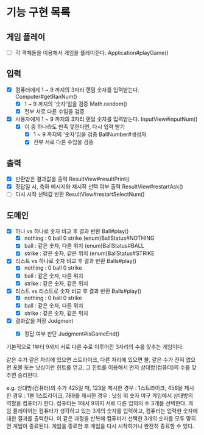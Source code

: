 # 기능 구현 목록

## 게임 플레이
- [ ] 각 객체들을 이용해서 게임을 플레이한다. Application#playGame()

## 입력
- [x] 컴퓨터에게 1 ~ 9 까지의 3자리 랜덤 숫자를 입력받는다.  Computer#getRanNum()
  - [x] 1 ~ 9 까지의 '숫자'임을 검증  Math.random()
  - [x] 전부 서로 다른 수임을 검증  
- [x] 사용자에게 1 ~ 9 까지의 3자리 랜덤 숫자를 입력받는다.  InputView#inputNum()
  - [x] 이 중 하나라도 만족 못한다면, 다시 입력 받기
    - [x] 1 ~ 9 까지의 '숫자'임을 검증  BallNumber#생성자
    - [x] 전부 서로 다른 수임을 검증

## 출력
- [x] 반환받은 결과값을 출력  ResultView#resultPrint()
- [x] 정답일 시, 축하 메시지와 재시작 선택 여부 출력  ResultView#restartAsk()
- [ ] 다시 시작 선택값 반환  ResultView#restartSelectNum()
    
## 도메인
- [x] 하나 vs 하나로 숫자 비교 후 결과 반환  Ball#play()
  - [x] nothing : 0 ball 0 strike  (enum)BallStatus#NOTHING
  - [x] ball : 같은 숫자, 다른 위치  (enum)BallStatus#BALL
  - [x] strike : 같은 숫자, 같은 위치  (enum)BallStatus#STRIKE
- [x] 리스트 vs 하나로 숫자 비교 후 결과 반환  Balls#play()
  - [x] nothing : 0 ball 0 strike
  - [x] ball : 같은 숫자, 다른 위치
  - [x] strike : 같은 숫자, 같은 위치
- [x] 리스트 vs 리스트로 숫자 비교 후 결과 반환  Balls#play()
  - [x] nothing : 0 ball 0 strike
  - [x] ball : 같은 숫자, 다른 위치
  - [x] strike : 같은 숫자, 같은 위치
- [x] 결과값을 저장  Judgment
  - [x] 정답 여부 판단  Judgment#isGameEnd()


기본적으로 1부터 9까지 서로 다른 수로 이루어진 3자리의 수를 맞추는 게임이다.

같은 수가 같은 자리에 있으면 스트라이크, 
다른 자리에 있으면 볼, 
같은 수가 전혀 없으면 포볼 또는 낫싱이란 힌트를 얻고, 
그 힌트를 이용해서 먼저 상대방(컴퓨터)의 수를 맞추면 승리한다.


e.g. 상대방(컴퓨터)의 수가 425일 때, 123을 제시한 경우 : 1스트라이크, 456을 제시한 경우 : 1볼 1스트라이크, 789를 제시한 경우 : 낫싱
위 숫자 야구 게임에서 상대방의 역할을 컴퓨터가 한다. 컴퓨터는 1에서 9까지 서로 다른 임의의 수 3개를 선택한다. 게 임 플레이어는 컴퓨터가 생각하고 있는 3개의 숫자를 입력하고, 컴퓨터는 입력한 숫자에 대한 결과를 출력한다.
이 같은 과정을 반복해 컴퓨터가 선택한 3개의 숫자를 모두 맞히면 게임이 종료된다.
게임을 종료한 후 게임을 다시 시작하거나 완전히 종료할 수 있다.